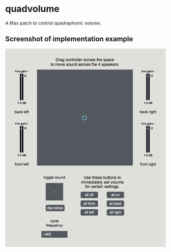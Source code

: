# quadvolume

A Max patch to control quadraphonic volume.

## Screenshot of implementation example

![image](https://github.com/jansensan/quadvolume/blob/master/example/screenshot.jpg?raw=true)